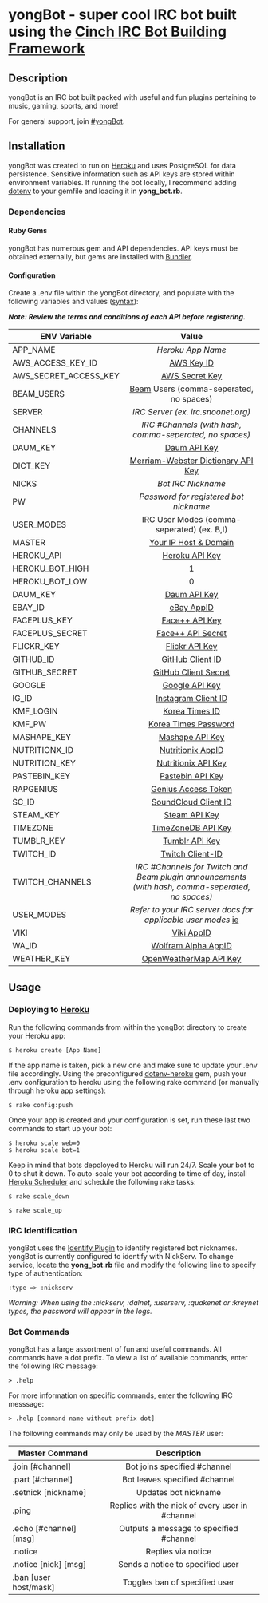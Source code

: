 yongBot - super cool IRC bot built using the [Cinch IRC Bot Building Framework](https://github.com/cinchrb/cinch)
=====================================

Description
-----------

yongBot is an IRC bot built packed with useful and fun plugins pertaining to music, gaming, sports, and more!

For general support, join [#yongBot](http://webchat.snoonet.org/yongbot).

Installation
------------

yongBot was created to run on [Heroku](https://www.heroku.com/) and uses PostgreSQL for data persistence. Sensitive information such as API keys are stored within environment variables. If running the bot locally, I recommend adding [dotenv](https://github.com/bkeepers/dotenv) to your gemfile and loading it in **yong_bot.rb**.

### Dependencies

#### Ruby Gems

yongBot has numerous gem and API dependencies. API keys must be obtained externally, but gems are installed with [Bundler](http://bundler.io/).

#### Configuration

Create a .env file within the yongBot directory, and populate with the following variables and values ([syntax](https://github.com/bkeepers/dotenv)):

**_Note: Review the terms and conditions of each API before registering._**

| ENV Variable           | Value
| -------------          |:-----:
| APP_NAME               | *Heroku App Name*
| AWS_ACCESS_KEY_ID      | [AWS Key ID](https://aws.amazon.com/)
| AWS_SECRET_ACCESS_KEY  | [AWS Secret Key](https://aws.amazon.com/)
| BEAM_USERS             | [Beam](https://beam.pro/) Users (comma-seperated, no spaces)
| SERVER                 | *IRC Server (ex. irc.snoonet.org)*
| CHANNELS               | *IRC #Channels (with hash, comma-seperated, no spaces)*
| DAUM_KEY               | [Daum API Key](https://developers.daum.net/)
| DICT_KEY               | [Merriam-Webster Dictionary API Key](https://www.dictionaryapi.com/)
| NICKS                  | *Bot IRC Nickname*
| PW                     | *Password for registered bot nickname*
| USER_MODES             | IRC User Modes (comma-seperated) (ex. B,I)
| MASTER                 | [Your IP Host & Domain](http://www.ircbeginner.com/opvinfo/masks.html)
| HEROKU_API             | [Heroku API Key](https://dashboard.heroku.com/account)
| HEROKU_BOT_HIGH        | 1
| HEROKU_BOT_LOW         | 0
| DAUM_KEY               | [Daum API Key](https://developers.daum.net/services)
| EBAY_ID                | [eBay AppID](https://go.developer.ebay.com/)
| FACEPLUS_KEY           | [Face++ API Key](https://www.faceplusplus.com/)
| FACEPLUS_SECRET        | [Face++ API Secret](https://www.faceplusplus.com/)
| FLICKR_KEY             | [Flickr API Key](https://www.flickr.com/services/api/misc.api_keys.html)
| GITHUB_ID              | [GitHub Client ID](https://github.com/settings/applications/new)
| GITHUB_SECRET          | [GitHub Client Secret](https://github.com/settings/applications/new)
| GOOGLE                 | [Google API Key](https://cloud.google.com/translate/v2/getting_started)
| IG_ID                  | [Instagram Client ID](https://instagram.com/developer/)
| KMF_LOGIN              | [Korea Times ID](https://ticket.koreatimes.com/member/login.html)
| KMF_PW                 | [Korea Times Password](https://ticket.koreatimes.com/member/login.html)
| MASHAPE_KEY            | [Mashape API Key](http://docs.mashape.com/api-keys)
| NUTRITIONX_ID          | [Nutritionix AppID](https://www.nutritionix.com/api)
| NUTRITION_KEY          | [Nutritionix API Key](https://www.nutritionix.com/api)
| PASTEBIN_KEY           | [Pastebin API Key](https://pastebin.com/api)
| RAPGENIUS              | [Genius Access Token](http://genius.com/api-clients)
| SC_ID                  | [SoundCloud Client ID](https://developers.soundcloud.com/docs/api/guide)
| STEAM_KEY              | [Steam API Key](http://steamcommunity.com/dev)
| TIMEZONE               | [TimeZoneDB API Key](http://timezonedb.com/)
| TUMBLR_KEY             | [Tumblr API Key](https://www.tumblr.com/docs/en/api/v2)
| TWITCH_ID              | [Twitch Client-ID](https://www.twitch.tv/settings/connections)
| TWITCH_CHANNELS        | *IRC #Channels for Twitch and Beam plugin announcements (with hash, comma-seperated, no spaces)*
| USER_MODES             | *Refer to your IRC server docs for applicable user modes* [ie](https://www.unrealircd.org/docs/User_modes)
| VIKI                   | [Viki AppID](http://dev.viki.com/)
| WA_ID                  | [Wolfram Alpha AppID](http://products.wolframalpha.com/api/)
| WEATHER_KEY            | [OpenWeatherMap API Key](http://openweathermap.org/appid#get)

Usage
-----

### Deploying to [Heroku](https://www.heroku.com/)

Run the following commands from within the yongBot directory to create your Heroku app:

```
$ heroku create [App Name]
```

If the app name is taken, pick a new one and make sure to update your .env file accordingly.
Using the preconfigured [dotenv-heroku](https://github.com/sideshowcoder/dotenv-heroku) gem, push your .env configuration to heroku using the following rake command (or manually through heroku app settings):

```
$ rake config:push
```

Once your app is created and your configuration is set, run these last two commands to start up your bot:

```
$ heroku scale web=0
$ heroku scale bot=1
```

Keep in mind that bots depoloyed to Heroku will run 24/7. Scale your bot to 0 to shut it down.
To auto-scale your bot according to time of day, install [Heroku Scheduler](https://addons.heroku.com/scheduler) and schedule the following rake tasks:

```
$ rake scale_down
```
```
$ rake scale_up
```

### IRC Identification

yongBot uses the [Identify Plugin](https://github.com/cinchrb/cinch-identify) to identify registered bot nicknames. yongBot is currently configured to identify with NickServ. To change service, locate the **yong_bot.rb** file and modify the following line to specify type of authentication:

```
:type => :nickserv
```

*Warning: When using the :nickserv, :dalnet, :userserv, :quakenet or :kreynet types, the password will appear in the logs.*

### Bot Commands

yongBot has a large assortment of fun and useful commands. All commands have a dot prefix. To view a list of available commands, enter the following IRC message:

```
> .help
```

For more information on specific commands, enter the following IRC messsage:

```
> .help [command name without prefix dot]
```

The following commands may only be used by the *MASTER* user:

| Master Command         | Description
| --------------         |:-----------:
| .join [#channel]       | Bot joins specified #channel
| .part [#channel]       | Bot leaves specified #channel
| .setnick [nickname]    | Updates bot nickname
| .ping                  | Replies with the nick of every user in #channel
| .echo [#channel] [msg] | Outputs a message to specified #channel
| .notice                | Replies via notice
| .notice [nick] [msg]   | Sends a notice to specified user
| .ban [user host/mask]  | Toggles ban of specified user
